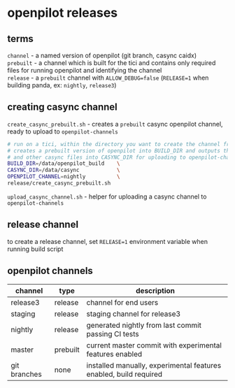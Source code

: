 # openpilot releases


## terms

`channel` - a named version of openpilot (git branch, casync caidx)<br>
`prebuilt` - a channel which is built for the tici and contains only required files for running openpilot and identifying the channel<br>
`release` - a `prebuilt` channel with `ALLOW_DEBUG=false` (`RELEASE=1` when building panda, ex: `nightly`, `release3`)<br>

## creating casync channel

`create_casync_prebuilt.sh` - creates a `prebuilt` casync openpilot channel, ready to upload to `openpilot-channels`

```bash
# run on a tici, within the directory you want to create the channel from.
# creates a prebuilt version of openpilot into BUILD_DIR and outputs the caidx
# and other casync files into CASYNC_DIR for uploading to openpilot-channels.
BUILD_DIR=/data/openpilot_build    \
CASYNC_DIR=/data/casync            \
OPENPILOT_CHANNEL=nightly          \
release/create_casync_prebuilt.sh
```

`upload_casync_channel.sh` - helper for uploading a casync channel to `openpilot-channels`

## release channel

to create a release channel, set `RELEASE=1` environment variable when running build script


## openpilot channels

| channel      | type        | description                                                       |
| -----------  | ----------- | ----------                                                        |
| release3     | release     | channel for end users                                             |
| staging      | release     | staging channel for release3                                      |
| nightly      | release     | generated nightly from last commit passing CI tests               |
| master       | prebuilt    | current master commit with experimental features enabled          |
| git branches | none        | installed manually, experimental features enabled, build required |
